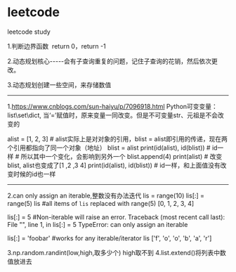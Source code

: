# leetcode
leetcode study


1.判断边界函数  return 0，return -1

2.动态规划核心-----会有子查询重复的问题，记住子查询的花销，然后依次更改。

3.动态规划创建一些空间，来存储数值

-------------------------------------------------------------------
1.https://www.cnblogs.com/sun-haiyu/p/7096918.html
Python可变变量：list\set\dict,
当‘=’赋值时，原来变量一同改变。但是不可变量str、元祖是不会改变的

alist = [1, 2, 3] # alist实际上是对对象的引用，blist = alist即引用的传递，现在两个引用都指向了同一个对象（地址）
blist = alist
print(id(alist), id(blist))  # id一样 # 所以其中一个变化，会影响到另外一个
blist.append(4)
print(alist)  # 改变blist, alist也变成了[1 ,2 ,3 4]
print(id(alist), id(blist))  # id一样，和上面值没有改变时候的id也一样

---------------------------------------------------------------
2.can only assign an iterable,整数没有办法迭代
lis = range(10)
lis[:] = range(5) 
lis               #all items of `lis` replaced with range(5)
  [0, 1, 2, 3, 4]

lis[:] = 5        #Non-iterable will raise an error.
Traceback (most recent call last):
  File "<ipython-input-77-0704f8a4410d>", line 1, in <module>
    lis[:] = 5
TypeError: can only assign an iterable

lis[:] = 'foobar' #works for any iterable/iterator
lis
   ['f', 'o', 'o', 'b', 'a', 'r']
   
 3.np.random.randint(low,high,取多少个)
 high取不到
 4.list.extend()将列表中数值放进去
